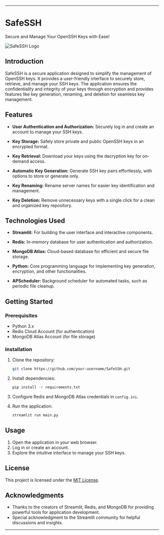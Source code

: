 
---

# SafeSSH

Secure and Manage Your OpenSSH Keys with Ease!

![SafeSSH Logo](path/to/logo.png)

## Introduction

SafeSSH is a secure application designed to simplify the management of OpenSSH keys. It provides a user-friendly interface to securely store, retrieve, and manage your SSH keys. The application ensures the confidentiality and integrity of your keys through encryption and provides features like key generation, renaming, and deletion for seamless key management.

## Features

- **User Authentication and Authorization:** Securely log in and create an account to manage your SSH keys.
  
- **Key Storage:** Safely store private and public OpenSSH keys in an encrypted format.

- **Key Retrieval:** Download your keys using the decryption key for on-demand access.

- **Automatic Key Generation:** Generate SSH key pairs effortlessly, with options to store or generate only.

- **Key Renaming:** Rename server names for easier key identification and management.

- **Key Deletion:** Remove unnecessary keys with a single click for a clean and organized key repository.

## Technologies Used

- **Streamlit:** For building the user interface and interactive components.

- **Redis:** In-memory database for user authentication and authorization.

- **MongoDB Atlas:** Cloud-based database for efficient and secure file storage.

- **Python:** Core programming language for implementing key generation, encryption, and other functionalities.

- **APScheduler:** Background scheduler for automated tasks, such as periodic file cleanup.

## Getting Started

### Prerequisites

- Python 3.x
- Redis Cloud Account (for authentication)
- MongoDB Atlas Account (for file storage)

### Installation

1. Clone the repository:

    ```bash
    git clone https://github.com/your-username/SafeSSH.git
    ```

2. Install dependencies:

    ```bash
    pip install -r requirements.txt
    ```

3. Configure Redis and MongoDB Atlas credentials in `config.ini`.

4. Run the application:

    ```bash
    streamlit run main.py
    ```

## Usage

1. Open the application in your web browser.
2. Log in or create an account.
3. Explore the intuitive interface to manage your SSH keys.

## License

This project is licensed under the [MIT License](LICENSE).

## Acknowledgments

- Thanks to the creators of Streamlit, Redis, and MongoDB for providing powerful tools for application development.
- Special acknowledgment to the Streamlit community for helpful discussions and insights.

---
